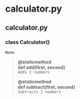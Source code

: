 # calculator.py
## calculator.py
### class Calculator()
`None` 

> **@staticmethod \
def add(first, second)** \
> `Adds 2 numbers` 
>
> **@staticmethod \
def subtract(first, second)** \
> `Subtracts 2 numbers` 
>


